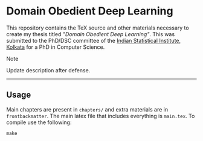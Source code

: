 # Domain Obedient Deep Learning

This repository contains the TeX source and other materials necessary to create
my thesis titled _"Domain Obedient Deep Learning"_. This was submitted to the
PhD/DSC committee of the [Indian Statistical Institute, Kolkata](https://www.isical.ac.in)
for a PhD in Computer Science.

> [!NOTE]
> Update description after defense.
_______________________________________________________________________________

## Usage

Main chapters are present in ```chapters/``` and extra materials are in
```frontbackmatter```. The main latex file that includes everything is 
```main.tex```. To compile use the following:

```
make
```
